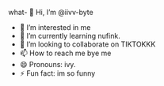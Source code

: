 what- 👋 Hi, I’m @iivv-byte
- 👀 I’m interested in me
- 🌱 I’m currently learning nufink.
- 💞️ I’m looking to collaborate on TIKTOKKK
- 📫 How to reach me bye me
- 😄 Pronouns: ivy.
- ⚡ Fun fact: im so funny

<!---
iivv-byte/iivv-byte is a ✨ special ✨ repository because its `README.md` (this file) appears on your GitHub profile.
You can click the Preview link to take a look at your changes.
--->
